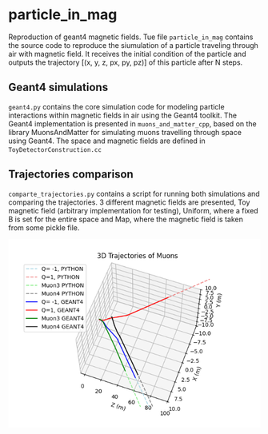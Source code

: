 # particle_in_mag
Reproduction of geant4 magnetic fields.
Tue file `particle_in_mag` contains the source code to reproduce the siumulation of a particle traveling through air with magnetic field. It receives the initial condition of the particle and outputs the trajectory [(x, y, z, px, py, pz)] of this particle after N steps.

## Geant4 simulations

`geant4.py` contains the core simulation code for modeling particle interactions within magnetic fields in air using the Geant4 toolkit. The Geant4 implementation is presented in `muons_and_matter_cpp`, based on the library MuonsAndMatter for simulating muons travelling through space using Geant4. The space and magnetic fields are defined in `ToyDetectorConstruction.cc`

## Trajectories comparison

`comparte_trajectories.py` contains a script for running both simulations and comparing the trajectories. 3 different magnetic fields are presented, Toy magnetic field (arbitrary implementation for testing), Uniform, where a fixed B is set for the entire space and Map, where the magnetic field is taken from some pickle file.

![Trajectories](trajectories.png)